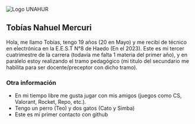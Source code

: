 ![Logo UNAHUR](./UNAHUR.png)

## Tobías Nahuel Mercuri
Hola, me llamo Tobías, tengo 19 años (20 en Mayo) y me recibí de técnico en electrónica en la E.E.S.T N°8 de Haedo (En el 2023).
Este es mi tercer cuatrimestre de la carrera (todavía me falta 1 materia del primer año), y en paralelo estoy realizando el tramo pedagógico (mi titulo del secundario me habilita para ser docente/preceptor con dicho tramo).

### Otra información
- En mi tiempo libre me gusta jugar con mis amigos (juegos como CS, Valorant, Rocket, Repo, etc.).
- Tengo un perro (Teo) y dos gatos (Cato y Simba)
- Este es mi primer contacto con github

